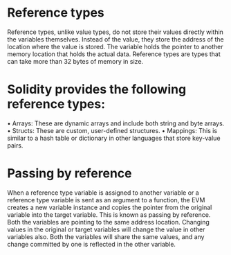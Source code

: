 # Reference types

Reference types, unlike value types, do not store their values directly within the variables
themselves. Instead of the value, they store the address of the location where the value is
stored. 
The variable holds the pointer to another memory location that holds the actual
data. 
Reference types are types that can take more than 32 bytes of memory in size.

# Solidity provides the following reference types:

• Arrays: These are dynamic arrays and include both string and byte arrays.
• Structs: These are custom, user-defined structures.
• Mappings: This is similar to a hash table or dictionary in other languages that store
key-value pairs.

# Passing by reference

When a reference type variable is assigned to another variable or a reference type variable
is sent as an argument to a function, the EVM creates a new variable instance and copies
the pointer from the original variable into the target variable. This is known as passing by
reference. Both the variables are pointing to the same address location. Changing values
in the original or target variables will change the value in other variables also. Both the
variables will share the same values, and any change committed by one is reflected in the
other variable.